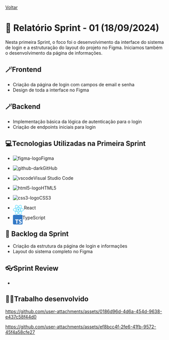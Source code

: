 <a href="../README.md">Voltar</a>

# 📄 Relatório Sprint - 01 (18/09/2024)

Nesta primeira Sprint, o foco foi o desenvolvimento da interface do sistema de login e a estruturação do layout do projeto no Figma. Iniciamos também o desenvolvimento da página de informações.

## 🪄Frontend

<ul>
    <li>Criação da página de login com campos de email e senha</li>
    <li>Design de toda a interface no Figma</li>
</ul>

## 🪄Backend

<ul>
    <li>Implementação básica da lógica de autenticação para o login</li>
    <li>Criação de endpoints iniciais para login</li>
</ul>

<h2 aling="center"> 💻Tecnologias Utilizadas na Primeira Sprint </h2>
<span id="tecnologia">

 * <p>
    <img align="left" title="figma-logo" height="30px" src="https://user-images.githubusercontent.com/76211125/227502784-c94d5e2d-2e39-449b-ba85-053b9106b979.png"/>  
    Figma 
 </p>

 * <p>
    <img align="left" title="github-dark" height="30px" src="https://user-images.githubusercontent.com/76211125/227561942-1503fb74-eb8e-41d1-936e-bf22bc2d70eb.png#gh-dark-mode-only"/>  
    GitHub 
 </p>

 * <p>
    <img align="left" title="vscode" height="30px" src="https://user-images.githubusercontent.com/76211125/227505063-5839c5e0-9524-41ff-9d24-ce6cbaf217a6.png"/>
    Visual Studio Code 
 </p>

 * <p>
    <img align="left" title="html5-logo" height="30px" src="https://user-images.githubusercontent.com/76211125/227503111-49bb0b02-2f06-4696-82e6-fbd8d0daed21.png"/>  
    HTML5 
 </p>

 * <p>
    <img align="left" title="css3-logo" height="30px" src="https://user-images.githubusercontent.com/76211125/227503103-bb7005d7-5f2f-46e4-adb5-92ef19ce677d.png"/>  
    CSS3 
 </p>
 
* <p>
    <img align="left" title="react-logo" height="30px" src="https://github.com/ThothTech-Fatec/Maat-View/blob/main/Static/React.png"/>  
    React 
</p>

* <p>
    <img align="left" title="typescript-logo" height="30px" src="https://github.com/ThothTech-Fatec/Maat-View/blob/main/TypeScript.png"/>  
    TypeScript 
</p>
</span>

## 📃 Backlog da Sprint

<ul>
    <li>Criação da estrutura da página de login e informações</li>
    <li>Layout do sistema completo no Figma</li>
</ul>

## 👓Sprint Review
-

## 👨‍💻Trabalho desenvolvido
https://github.com/user-attachments/assets/0186d96d-4d6a-454d-9638-e437c58f44d0

https://github.com/user-attachments/assets/ef8bcc4f-2fe6-41fb-9572-45f4a58cfe27 


